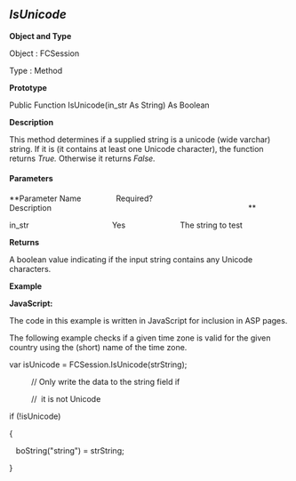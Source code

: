 _IsUnicode_
-----------

**Object and Type**

Object : FCSession

Type : Method

**Prototype**

Public Function IsUnicode(in_str As String) As Boolean

**Description**

This method determines if a supplied string is a unicode (wide varchar) string. If it is (it contains at least one Unicode character), the function returns _True._ Otherwise it returns _False._

#### Parameters
**Parameter Name                Required?             Description                                                                                          **

in_str                                      Yes                         The string to test

**Returns**

A boolean value indicating if the input string contains any Unicode characters.

**Example**

**JavaScript:**

The code in this example is written in JavaScript for inclusion in ASP pages.

The following example checks if a given time zone is valid for the given country using the (short) name of the time zone.

var isUnicode = FCSession.IsUnicode(strString);

          // Only write the data to the string field if

          //  it is not Unicode

if (!isUnicode)

{

   boString("string") = strString;

}